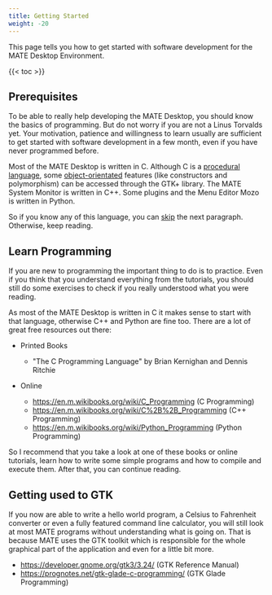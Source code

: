 ```yaml
---
title: Getting Started
weight: -20
---
```


This page tells you how to get started with software development for the MATE Desktop Environment.

<!--more-->

{{< toc >}}

## Prerequisites

To be able to really help developing the MATE Desktop, you should know the basics of programming. But do not worry if you are not a Linus Torvalds yet. Your motivation, patience and willingness to learn usually are sufficient to get started with software development in a few month, even if you have never programmed before.

Most of the MATE Desktop is written in C. Although C is a [procedural language](https://en.wikipedia.org/wiki/Procedural_programming), some [object-orientated](https://en.wikipedia.org/wiki/Object-oriented_programming) features (like constructors and polymorphism) can be accessed through the GTK+ library. The MATE System Monitor is written in C++. Some plugins and the Menu Editor Mozo is written in Python.

So if you know any of this language, you can [skip](#getting-used-to-gtk) the next paragraph. Otherwise, keep reading.

## Learn Programming

If you are new to programming the important thing to do is to practice. Even if you think that you understand everything from the tutorials, you should still do some exercises to check if you really understood what you were reading.

As most of the MATE Desktop is written in C it makes sense to start with that language, otherwise C++ and Python are fine too. There are a lot of great free resources out there:

- Printed Books
  - "The C Programming Language" by Brian Kernighan and Dennis Ritchie

- Online
  - https://en.m.wikibooks.org/wiki/C_Programming (C Programming)
  - https://en.m.wikibooks.org/wiki/C%2B%2B_Programming (C++ Programming)
  - https://en.m.wikibooks.org/wiki/Python_Programming (Python Programming)

So I recommend that you take a look at one of these books or online tutorials, learn how to write some simple programs and how to compile and execute them. After that, you can continue reading.

## Getting used to GTK

If you now are able to write a hello world program, a Celsius to Fahrenheit converter or even a fully featured command line calculator, you will still look at most MATE programs without understanding what is going on. That is because MATE uses the GTK toolkit which is responsible for the whole graphical part of the application and even for a little bit more.

<!--TODO-->

  - https://developer.gnome.org/gtk3/3.24/ (GTK Reference Manual)
  - https://prognotes.net/gtk-glade-c-programming/ (GTK Glade Programming)



